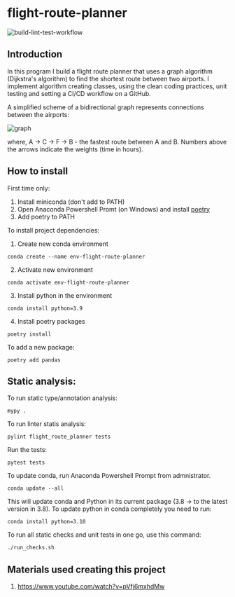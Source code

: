 # flight-route-planner

![build-lint-test-workflow](https://github.com/guseva-sofya/flight-route-planner/actions/workflows/lint_and_test.yml/badge.svg)

## Introduction

In this program I build a flight route planner that uses a graph algorithm (Dijkstra's algorithm) to find the shortest route between two airports. I implement algorithm creating classes, using the clean coding practices, unit testing and setting a CI/CD workflow on a GitHub.

A simplified scheme of a bidirectional graph represents connections between the airports:

![graph](https://github.com/guseva-sofya/flight-route-planner/images/graph_image.jpg)

where, A &rarr; C &rarr; F &rarr; B - the fastest route between A and B. Numbers above the arrows indicate the weights (time in hours).

## How to install

First time only:
1. Install miniconda (don't add to PATH)
2. Open Anaconda Powershell Promt (on Windows) and install [poetry](https://python-poetry.org/docs/#installing-with-the-official-installer)
3. Add poetry to PATH

To install project dependencies:

1. Create new conda environment
```
conda create --name env-flight-route-planner
```
2. Activate new environment
```
conda activate env-flight-route-planner
```
3. Install python in the environment
```
conda install python=3.9
```
4. Install poetry packages
```
poetry install
```

To add a new package:
```
poetry add pandas
```

## Static analysis:

To run static type/annotation analysis:
```
mypy .
```

To run linter statis analysis:
```
pylint flight_route_planner tests 
```

Run the tests:
```
pytest tests
```

To update conda, run Anaconda Powershell Prompt from admnistrator.
 ```
 conda update --all
 ```
 This will update conda and Python in its current package (3.8 -> to the latest version in 3.8).
 To update python in conda completely you need to run: 
 ```
 conda install python=3.10
 ```

 To run all static checks and unit tests in one go, use this command:
 ```sh
./run_checks.sh
 ```

 ## Materials used creating this project

 1. https://www.youtube.com/watch?v=pVfj6mxhdMw